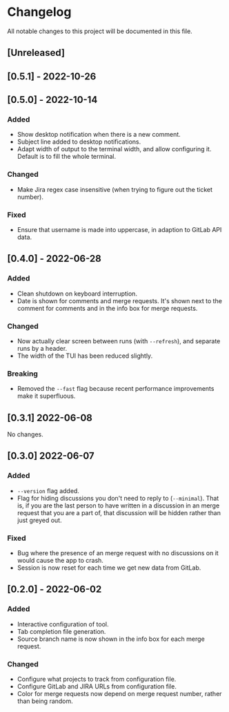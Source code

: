 # Changelog

All notable changes to this project will be documented in this file.

## [Unreleased]

## [0.5.1] - 2022-10-26

## [0.5.0] - 2022-10-14

### Added

- Show desktop notification when there is a new comment.
- Subject line added to desktop notifications.
- Adapt width of output to the terminal width, and allow configuring it. Default
  is to fill the whole terminal.

### Changed

- Make Jira regex case insensitive (when trying to figure out the ticket
  number).

### Fixed

- Ensure that username is made into uppercase, in adaption to GitLab API data.

## [0.4.0] - 2022-06-28

### Added

- Clean shutdown on keyboard interruption.
- Date is shown for comments and merge requests. It's shown next to the comment
  for comments and in the info box for merge requests.

### Changed

- Now actually clear screen between runs (with `--refresh`), and separate
  runs by a header.
- The width of the TUI has been reduced slightly.

### Breaking

- Removed the `--fast` flag because recent performance improvements make it
  superfluous.

## [0.3.1] 2022-06-08

No changes.

## [0.3.0] 2022-06-07

### Added

- `--version` flag added.
- Flag for hiding discussions you don't need to reply to (`--minimal`).
  That is, if you are the last person to have written in a discussion
  in an merge request that you are a part of, that discussion will be hidden
  rather than just greyed out.

### Fixed

- Bug where the presence of an merge request with no discussions on it would
  cause the app to crash.
- Session is now reset for each time we get new data from GitLab.

## [0.2.0] - 2022-06-02

### Added

- Interactive configuration of tool.
- Tab completion file generation.
- Source branch name is now shown in the info box for each merge request.

### Changed

- Configure what projects to track from configuration file.
- Configure GitLab and JIRA URLs from configuration file.
- Color for merge requests now depend on merge request number, rather than
  being random.
